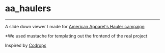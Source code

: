 # aa_haulers

___

A slide down viewer I made for [American Apparel's Hauler campaign](http://store.americanapparel.net/the-american-apparel-haul_cat1820693)

*We used mustache for templating out the frontend of the real project

Inspired by [Codrops](http://tympanus.net/codrops/2013/03/19/thumbnail-grid-with-expanding-preview/)

